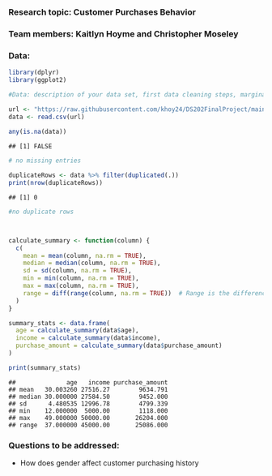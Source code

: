 
### Research topic: Customer Purchases Behavior

### Team members: Kaitlyn Hoyme and Christopher Moseley

### Data:

``` r
library(dplyr)
library(ggplot2)

#Data: description of your data set, first data cleaning steps, marginal summaries;

url <- "https://raw.githubusercontent.com/khoy24/DS202FinalProject/main/customer_data.csv"
data <- read.csv(url)
 
any(is.na(data))
```

    ## [1] FALSE

``` r
# no missing entries

duplicateRows <- data %>% filter(duplicated(.))
print(nrow(duplicateRows))
```

    ## [1] 0

``` r
#no duplicate rows



calculate_summary <- function(column) {
  c(
    mean = mean(column, na.rm = TRUE),
    median = median(column, na.rm = TRUE),
    sd = sd(column, na.rm = TRUE),
    min = min(column, na.rm = TRUE),
    max = max(column, na.rm = TRUE),
    range = diff(range(column, na.rm = TRUE))  # Range is the difference between max and min
  )
}

summary_stats <- data.frame(
  age = calculate_summary(data$age),
  income = calculate_summary(data$income),
  purchase_amount = calculate_summary(data$purchase_amount)
)

print(summary_stats)
```

    ##              age   income purchase_amount
    ## mean   30.003260 27516.27        9634.791
    ## median 30.000000 27584.50        9452.000
    ## sd      4.480535 12996.78        4799.339
    ## min    12.000000  5000.00        1118.000
    ## max    49.000000 50000.00       26204.000
    ## range  37.000000 45000.00       25086.000

### Questions to be addressed:

- How does gender affect customer purchasing history

